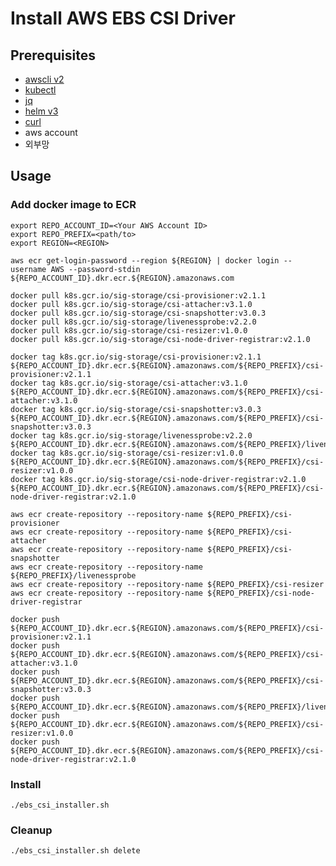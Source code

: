 # Install AWS EBS CSI Driver

## Prerequisites

- [awscli v2](https://docs.aws.amazon.com/ko_kr/cli/latest/userguide/install-cliv2.html)
- [kubectl](https://docs.aws.amazon.com/ko_kr/eks/latest/userguide/install-kubectl.html)
- [jq](https://stedolan.github.io/jq/download/)
- [helm v3](https://helm.sh/ko/docs/intro/install/)
- [curl](https://curl.se/download.html)
- aws account
- 외부망

## Usage

### Add docker image to ECR

```shell
export REPO_ACCOUNT_ID=<Your AWS Account ID>
export REPO_PREFIX=<path/to>
export REGION=<REGION>

aws ecr get-login-password --region ${REGION} | docker login --username AWS --password-stdin ${REPO_ACCOUNT_ID}.dkr.ecr.${REGION}.amazonaws.com

docker pull k8s.gcr.io/sig-storage/csi-provisioner:v2.1.1
docker pull k8s.gcr.io/sig-storage/csi-attacher:v3.1.0
docker pull k8s.gcr.io/sig-storage/csi-snapshotter:v3.0.3
docker pull k8s.gcr.io/sig-storage/livenessprobe:v2.2.0
docker pull k8s.gcr.io/sig-storage/csi-resizer:v1.0.0
docker pull k8s.gcr.io/sig-storage/csi-node-driver-registrar:v2.1.0

docker tag k8s.gcr.io/sig-storage/csi-provisioner:v2.1.1                    ${REPO_ACCOUNT_ID}.dkr.ecr.${REGION}.amazonaws.com/${REPO_PREFIX}/csi-provisioner:v2.1.1
docker tag k8s.gcr.io/sig-storage/csi-attacher:v3.1.0                       ${REPO_ACCOUNT_ID}.dkr.ecr.${REGION}.amazonaws.com/${REPO_PREFIX}/csi-attacher:v3.1.0
docker tag k8s.gcr.io/sig-storage/csi-snapshotter:v3.0.3                    ${REPO_ACCOUNT_ID}.dkr.ecr.${REGION}.amazonaws.com/${REPO_PREFIX}/csi-snapshotter:v3.0.3
docker tag k8s.gcr.io/sig-storage/livenessprobe:v2.2.0                      ${REPO_ACCOUNT_ID}.dkr.ecr.${REGION}.amazonaws.com/${REPO_PREFIX}/livenessprobe:v2.2.0
docker tag k8s.gcr.io/sig-storage/csi-resizer:v1.0.0                        ${REPO_ACCOUNT_ID}.dkr.ecr.${REGION}.amazonaws.com/${REPO_PREFIX}/csi-resizer:v1.0.0
docker tag k8s.gcr.io/sig-storage/csi-node-driver-registrar:v2.1.0          ${REPO_ACCOUNT_ID}.dkr.ecr.${REGION}.amazonaws.com/${REPO_PREFIX}/csi-node-driver-registrar:v2.1.0

aws ecr create-repository --repository-name ${REPO_PREFIX}/csi-provisioner
aws ecr create-repository --repository-name ${REPO_PREFIX}/csi-attacher
aws ecr create-repository --repository-name ${REPO_PREFIX}/csi-snapshotter
aws ecr create-repository --repository-name ${REPO_PREFIX}/livenessprobe
aws ecr create-repository --repository-name ${REPO_PREFIX}/csi-resizer
aws ecr create-repository --repository-name ${REPO_PREFIX}/csi-node-driver-registrar

docker push ${REPO_ACCOUNT_ID}.dkr.ecr.${REGION}.amazonaws.com/${REPO_PREFIX}/csi-provisioner:v2.1.1
docker push ${REPO_ACCOUNT_ID}.dkr.ecr.${REGION}.amazonaws.com/${REPO_PREFIX}/csi-attacher:v3.1.0
docker push ${REPO_ACCOUNT_ID}.dkr.ecr.${REGION}.amazonaws.com/${REPO_PREFIX}/csi-snapshotter:v3.0.3
docker push ${REPO_ACCOUNT_ID}.dkr.ecr.${REGION}.amazonaws.com/${REPO_PREFIX}/livenessprobe:v2.2.0
docker push ${REPO_ACCOUNT_ID}.dkr.ecr.${REGION}.amazonaws.com/${REPO_PREFIX}/csi-resizer:v1.0.0
docker push ${REPO_ACCOUNT_ID}.dkr.ecr.${REGION}.amazonaws.com/${REPO_PREFIX}/csi-node-driver-registrar:v2.1.0
```

### Install

```shell
./ebs_csi_installer.sh
```

### Cleanup

```shell
./ebs_csi_installer.sh delete
```

